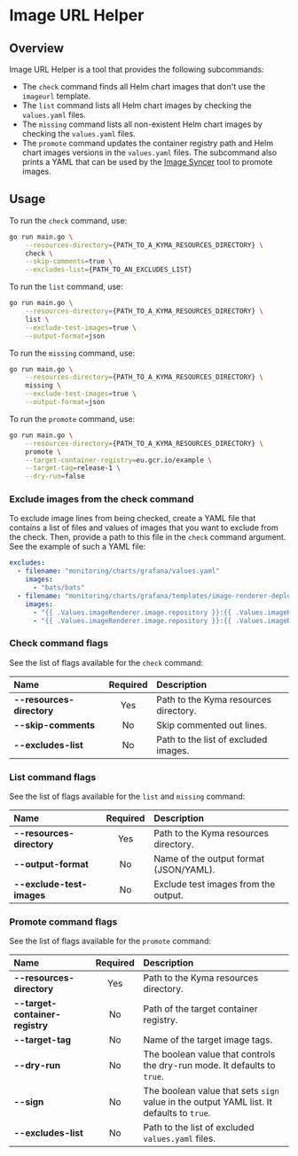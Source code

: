 # Image URL Helper

## Overview

Image URL Helper is a tool that provides the following subcommands:

- The `check` command finds all Helm chart images that don't use the `imageurl` template.
- The `list` command lists all Helm chart images by checking the `values.yaml` files.
- The `missing` command lists all non-existent Helm chart images by checking the `values.yaml` files.
- The `promote` command updates the container registry path and Helm chart images versions in the `values.yaml` files. The subcommand also prints a YAML that can be used by the [Image Syncer](../image-syncer) tool to promote images.

## Usage

To run the `check` command, use:

```bash
go run main.go \
    --resources-directory={PATH_TO_A_KYMA_RESOURCES_DIRECTORY} \
    check \
    --skip-comments=true \
    --excludes-list={PATH_TO_AN_EXCLUDES_LIST}
```

To run the `list` command, use:

```bash
go run main.go \
    --resources-directory={PATH_TO_A_KYMA_RESOURCES_DIRECTORY} \
    list \
    --exclude-test-images=true \
    --output-format=json
```

To run the `missing` command, use:

```bash
go run main.go \
    --resources-directory={PATH_TO_A_KYMA_RESOURCES_DIRECTORY} \
    missing \
    --exclude-test-images=true \
    --output-format=json
```

To run the `promote` command, use:

```bash
go run main.go \
    --resources-directory={PATH_TO_A_KYMA_RESOURCES_DIRECTORY} \
    promote \
    --target-container-registry=eu.gcr.io/example \
    --target-tag=release-1 \
    --dry-run=false
```

### Exclude images from the check command

To exclude image lines from being checked, create a YAML file that contains a list of files and values of images that you want to exclude from the check. Then, provide a path to this file in the `check` command argument. See the example of such a YAML file:

```yaml
excludes:
  - filename: "monitoring/charts/grafana/values.yaml"
    images:
      - "bats/bats"
  - filename: "monitoring/charts/grafana/templates/image-renderer-deployment.yaml"
    images:
      - "{{ .Values.imageRenderer.image.repository }}:{{ .Values.imageRenderer.image.tag }}@sha256:{{ .Values.imageRenderer.image.sha }}"
      - "{{ .Values.imageRenderer.image.repository }}:{{ .Values.imageRenderer.image.tag }}"
```

### Check command flags

See the list of flags available for the `check` command:

| Name                      | Required | Description                           |
| :------------------------ | :------: | :------------------------------------ |
| **--resources-directory** |   Yes    | Path to the Kyma resources directory. |
| **--skip-comments**       |    No    | Skip commented out lines.             |
| **--excludes-list**       |    No    | Path to the list of excluded images.  |

### List command flags

See the list of flags available for the `list` and `missing` command:

| Name                      | Required | Description                            |
| :------------------------ | :------: | :------------------------------------- |
| **--resources-directory** |   Yes    | Path to the Kyma resources directory.  |
| **--output-format**       |    No    | Name of the output format (JSON/YAML). |
| **--exclude-test-images** |    No    | Exclude test images from the output.   |

### Promote command flags

See the list of flags available for the `promote` command:

| Name                            | Required | Description                                                                              |
| :------------------------------ | :------: | :--------------------------------------------------------------------------------------- |
| **--resources-directory**       |   Yes    | Path to the Kyma resources directory.                                                    |
| **--target-container-registry** |    No    | Path of the target container registry.                                                   |
| **--target-tag**                |    No    | Name of the target image tags.                                                           |
| **--dry-run**                   |    No    | The boolean value that controls the dry-run mode. It defaults to `true`.                 |
| **--sign**                      |    No    | The boolean value that sets `sign` value in the output YAML list. It defaults to `true`. |
| **--excludes-list**             |    No    | Path to the list of excluded `values.yaml` files.                                        |
